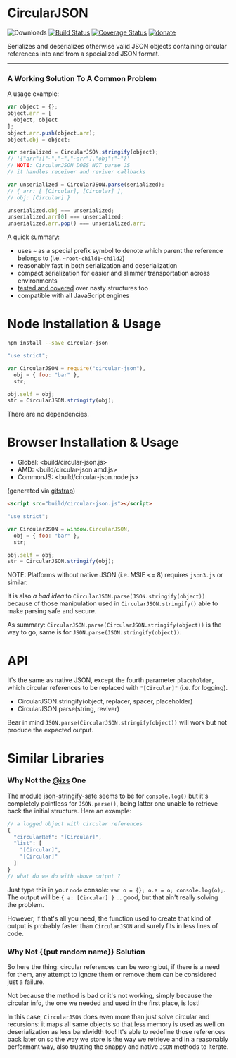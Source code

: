 # CircularJSON

![Downloads](https://img.shields.io/npm/dm/circular-json.svg) [![Build Status](https://travis-ci.org/WebReflection/circular-json.svg?branch=master)](https://travis-ci.org/WebReflection/circular-json) [![Coverage Status](https://coveralls.io/repos/github/WebReflection/circular-json/badge.svg?branch=master)](https://coveralls.io/github/WebReflection/circular-json?branch=master) [![donate](https://img.shields.io/badge/$-donate-ff69b4.svg?maxAge=2592000&style=flat)](https://github.com/WebReflection/donate)

Serializes and deserializes otherwise valid JSON objects containing circular references into and from a specialized JSON format.

---

### A Working Solution To A Common Problem

A usage example:

```JavaScript
var object = {};
object.arr = [
  object, object
];
object.arr.push(object.arr);
object.obj = object;

var serialized = CircularJSON.stringify(object);
// '{"arr":["~","~","~arr"],"obj":"~"}'
// NOTE: CircularJSON DOES NOT parse JS
// it handles receiver and reviver callbacks

var unserialized = CircularJSON.parse(serialized);
// { arr: [ [Circular], [Circular] ],
// obj: [Circular] }

unserialized.obj === unserialized;
unserialized.arr[0] === unserialized;
unserialized.arr.pop() === unserialized.arr;
```

A quick summary:

* uses `~` as a special prefix symbol to denote which parent the reference belongs to (i.e. `~root~child1~child2`)
* reasonably fast in both serialization and deserialization
* compact serialization for easier and slimmer transportation across environments
* [tested and covered](test/circular-json.js) over nasty structures too
* compatible with all JavaScript engines

# Node Installation & Usage

```bash
npm install --save circular-json
```

```javascript
"use strict";

var CircularJSON = require("circular-json"),
  obj = { foo: "bar" },
  str;

obj.self = obj;
str = CircularJSON.stringify(obj);
```

There are no dependencies.

# Browser Installation & Usage

* Global: <build/circular-json.js>
* AMD: <build/circular-json.amd.js>
* CommonJS: <build/circular-json.node.js>

(generated via [gitstrap](https://github.com/WebReflection/gitstrap))

```html
<script src="build/circular-json.js"></script>
```

```javascript
"use strict";

var CircularJSON = window.CircularJSON,
  obj = { foo: "bar" },
  str;

obj.self = obj;
str = CircularJSON.stringify(obj);
```

NOTE: Platforms without native JSON (i.e. MSIE <= 8) requires `json3.js` or similar.

It is also _a bad idea_ to `CircularJSON.parse(JSON.stringify(object))` because of those manipulation used in `CircularJSON.stringify()` able to make parsing safe and secure.

As summary: `CircularJSON.parse(CircularJSON.stringify(object))` is the way to go, same is for `JSON.parse(JSON.stringify(object))`.

# API

It's the same as native JSON, except the fourth parameter `placeholder`, which circular references to be replaced with `"[Circular]"` (i.e. for logging).

* CircularJSON.stringify(object, replacer, spacer, placeholder)
* CircularJSON.parse(string, reviver)

Bear in mind `JSON.parse(CircularJSON.stringify(object))` will work but not produce the expected output.

# Similar Libraries

### Why Not the [@izs](https://twitter.com/izs) One

The module [json-stringify-safe](https://github.com/isaacs/json-stringify-safe) seems to be for `console.log()` but it's completely pointless for `JSON.parse()`, being latter one unable to retrieve back the initial structure. Here an example:

```JavaScript
// a logged object with circular references
{
  "circularRef": "[Circular]",
  "list": [
    "[Circular]",
    "[Circular]"
  ]
}
// what do we do with above output ?
```

Just type this in your `node` console: `var o = {}; o.a = o; console.log(o);`. The output will be `{ a: [Circular] }` ... good, but that ain't really solving the problem.

However, if that's all you need, the function used to create that kind of output is probably faster than `CircularJSON` and surely fits in less lines of code.

### Why Not {{put random name}} Solution

So here the thing: circular references can be wrong but, if there is a need for them, any attempt to ignore them or remove them can be considered just a failure.

Not because the method is bad or it's not working, simply because the circular info, the one we needed and used in the first place, is lost!

In this case, `CircularJSON` does even more than just solve circular and recursions: it maps all same objects so that less memory is used as well on deserialization as less bandwidth too!
It's able to redefine those references back later on so the way we store is the way we retrieve and in a reasonably performant way, also trusting the snappy and native `JSON` methods to iterate.
